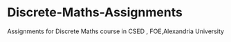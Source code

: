 # Discrete-Maths-Assignments
Assignments for Discrete Maths course in CSED , FOE,Alexandria University
